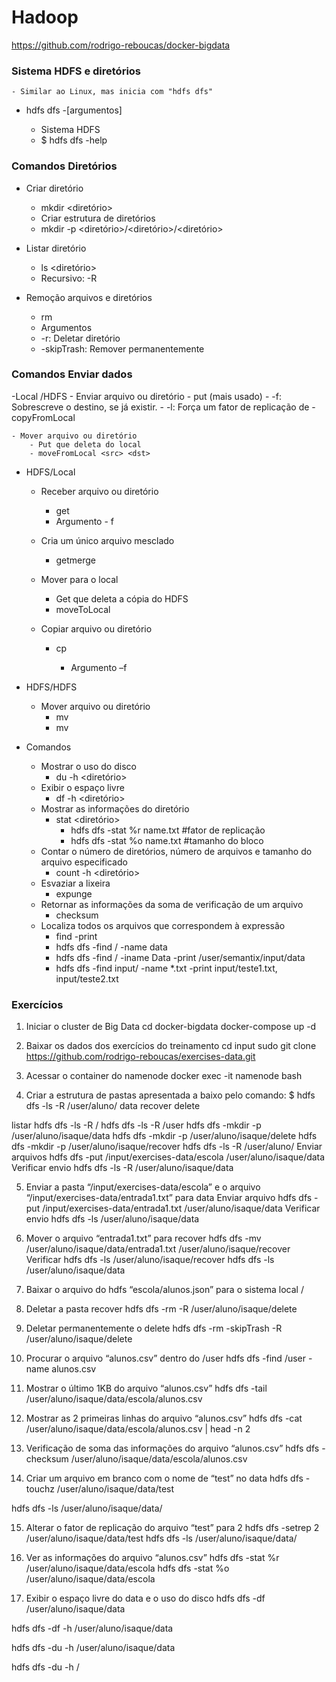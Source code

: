 # Hadoop

https://github.com/rodrigo-reboucas/docker-bigdata

### Sistema HDFS e diretórios

    - Similar ao Linux, mas inicia com "hdfs dfs"

- hdfs dfs -<comando>[argumentos]
    - Sistema HDFS
    - $ hdfs dfs -help

### Comandos Diretórios
- Criar diretório
    - mkdir <diretório>
    - Criar estrutura de diretórios
    - mkdir -p <diretório>/<diretório>/<diretório>

- Listar diretório
    - ls <diretório>
    - Recursivo: -R

- Remoção arquivos e diretórios
    - rm <src>
    - Argumentos
    - -r: Deletar diretório
    - -skipTrash: Remover permanentemente

### Comandos Enviar dados
-Local /HDFS
    - Enviar arquivo ou diretório
        - put <src> <dst> (mais usado)
        - -f: Sobrescreve o destino, se já existir.
        - -l: Força um fator de replicação de
        - copyFromLocal <src> <dst>

    - Mover arquivo ou diretório
        - Put que deleta do local
        - moveFromLocal <src> <dst>

- HDFS/Local
    - Receber arquivo ou diretório
        - get <src> <dst>
        - Argumento - f
    - Cria um único arquivo mesclado
        - getmerge <src> <dst>

    - Mover para o local
        - Get que deleta a cópia do HDFS
        - moveToLocal <src> <localdst>

    - Copiar arquivo ou diretório
        - cp <src> <dst>
            - Argumento –f

- HDFS/HDFS
    - Mover arquivo ou diretório
        - mv <src> <dst>
        - mv <arquivo1> <arquivo2> <arquivo3> <dst>

- Comandos 
    - Mostrar o uso do disco
        - du -h <diretório>
    - Exibir o espaço livre
        - df -h <diretório>
    - Mostrar as informações do diretório
        - stat <diretório>
            - hdfs dfs -stat %r name.txt #fator de replicação
            - hdfs dfs -stat %o name.txt #tamanho do bloco
    - Contar o número de diretórios, número de arquivos e tamanho do arquivo especificado
        - count -h <diretório>
    - Esvaziar a lixeira
        - expunge
    - Retornar as informações da soma de verificação de um arquivo
        - checksum <arquivo>
    - Localiza todos os arquivos que correspondem à expressão
        - find <caminho> <procura> -print
        - hdfs dfs -find / -name data
        - hdfs dfs -find / -iname Data -print /user/semantix/input/data
        - hdfs dfs -find input/ -name \*.txt -print input/teste1.txt, input/teste2.txt
    
### Exercícios
1. Iniciar o cluster de Big Data
cd docker-bigdata
docker-compose up -d

2. Baixar os dados dos exercícios do treinamento
cd input
sudo git clone https://github.com/rodrigo-reboucas/exercises-data.git

3. Acessar o container do namenode
docker exec -it namenode bash 
4. Criar a estrutura de pastas apresentada a baixo pelo comando: $ hdfs dfs -ls -R 
    /user/aluno/
        <nome>
            data
                recover
                    delete

listar
hdfs dfs -ls -R /
hdfs dfs -ls -R /user
hdfs dfs -mkdir -p /user/aluno/isaque/data
hdfs dfs -mkdir -p /user/aluno/isaque/delete
hdfs dfs -mkdir -p /user/aluno/isaque/recover
hdfs dfs -ls -R /user/aluno/
Enviar arquivos 
hdfs dfs -put /input/exercises-data/escola /user/aluno/isaque/data
Verificar envio 
hdfs dfs -ls -R /user/aluno/isaque/data

5. Enviar a pasta “/input/exercises-data/escola” e o arquivo “/input/exercises-data/entrada1.txt” para  data
Enviar arquivo
hdfs dfs -put /input/exercises-data/entrada1.txt /user/aluno/isaque/data
Verificar envio
hdfs dfs -ls /user/aluno/isaque/data

6. Mover o arquivo “entrada1.txt” para recover
hdfs dfs -mv /user/aluno/isaque/data/entrada1.txt /user/aluno/isaque/recover
Verificar
hdfs dfs -ls /user/aluno/isaque/recover
hdfs dfs -ls /user/aluno/isaque/data

7. Baixar o arquivo do hdfs “escola/alunos.json” para o sistema local /

8. Deletar a pasta recover
hdfs dfs -rm -R /user/aluno/isaque/delete

9. Deletar permanentemente o delete
hdfs dfs -rm -skipTrash -R /user/aluno/isaque/delete

10. Procurar o arquivo “alunos.csv” dentro do /user
hdfs dfs -find /user -name alunos.csv

11. Mostrar o último 1KB do arquivo “alunos.csv”
hdfs dfs -tail /user/aluno/isaque/data/escola/alunos.csv

12. Mostrar as 2 primeiras linhas do arquivo “alunos.csv”
hdfs dfs -cat /user/aluno/isaque/data/escola/alunos.csv | head -n 2

13. Verificação de soma das informações do arquivo “alunos.csv”
hdfs dfs -checksum /user/aluno/isaque/data/escola/alunos.csv

14. Criar um arquivo em branco com o nome de “test” no data
hdfs dfs -touchz /user/aluno/isaque/data/test

hdfs dfs -ls /user/aluno/isaque/data/

15. Alterar o fator de replicação do arquivo “test” para 2
hdfs dfs -setrep 2 /user/aluno/isaque/data/test
hdfs dfs -ls /user/aluno/isaque/data/

16. Ver as informações do arquivo “alunos.csv”
hdfs dfs -stat %r /user/aluno/isaque/data/escola
hdfs dfs -stat %o /user/aluno/isaque/data/escola

17. Exibir o espaço livre do data e o uso do disco
hdfs dfs -df /user/aluno/isaque/data

hdfs dfs -df -h /user/aluno/isaque/data

hdfs dfs -du -h /user/aluno/isaque/data

hdfs dfs -du -h /
